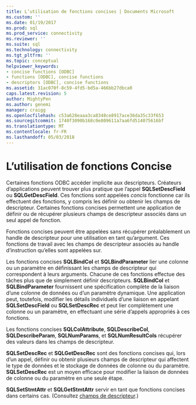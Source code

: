 ```yaml
---
title: L’utilisation de fonctions concises | Documents Microsoft
ms.custom: ''
ms.date: 01/19/2017
ms.prod: sql
ms.prod_service: connectivity
ms.reviewer: ''
ms.suite: sql
ms.technology: connectivity
ms.tgt_pltfrm: ''
ms.topic: conceptual
helpviewer_keywords:
- concise functions [ODBC]
- functions [ODBC], concise functions
- descriptors [ODBC], concise functions
ms.assetid: 31ac070f-8c59-4fd5-bd5a-466bb27dbca0
caps.latest.revision: 5
author: MightyPen
ms.author: genemi
manager: craigg
ms.openlocfilehash: c53a628eaaa3ca8348ce8917ace36da35c33f653
ms.sourcegitcommit: 1740f3090b168c0e809611a7aa6fd514075616bf
ms.translationtype: MT
ms.contentlocale: fr-FR
ms.lasthandoff: 05/03/2018
---
```

# <a name="using-concise-functions"></a>L’utilisation de fonctions Concise
Certaines fonctions ODBC accéder implicite aux descripteurs. Créateurs d’applications peuvent trouver plus pratique que l’appel **SQLSetDescField** ou **SQLGetDescField**. Ces fonctions sont appelées *concis* fonctionne car ils effectuent des fonctions, y compris les définir ou obtenir les champs de descripteur. Certaines fonctions concises permettent une application de définir ou de récupérer plusieurs champs de descripteur associés dans un seul appel de fonction.  
  
 Fonctions concises peuvent être appelées sans récupérer préalablement un handle de descripteur pour une utilisation en tant qu’argument. Ces fonctions de travail avec les champs de descripteur associés au handle d’instruction qu’elles sont appelées sur.  
  
 Les fonctions concises **SQLBindCol** et **SQLBindParameter** lier une colonne ou un paramètre en définissant les champs de descripteur qui correspondent à leurs arguments. Chacune de ces fonctions effectue des tâches plus que de simplement définir descripteurs. **SQLBindCol** et **SQLBindParameter** fournissent une spécification complète de la liaison d’une colonne de données ou d’un paramètre dynamique. Une application peut, toutefois, modifier les détails individuels d’une liaison en appelant **SQLSetDescField** ou **SQLSetDescRec** et peut lier complètement une colonne ou un paramètre, en effectuant une série d’appels appropriés à ces fonctions.  
  
 Les fonctions concises **SQLColAttribute**, **SQLDescribeCol**, **SQLDescribeParam**, **SQLNumParams**, et **SQLNumResultCols** récupérer des valeurs dans les champs de descripteur.  
  
 **SQLSetDescRec** et **SQLGetDescRec** sont des fonctions concises qui, lors d’un appel, définir ou obtenir plusieurs champs de descripteur qui affectent le type de données et le stockage de données de colonne ou du paramètre. **SQLSetDescRec** est un moyen efficace pour modifier la liaison de données de colonne ou du paramètre en une seule étape.  
  
 **SQLSetStmtAttr** et **SQLGetStmtAttr** servir en tant que fonctions concises dans certains cas. (Consultez [champs de descripteur](../../../odbc/reference/develop-app/descriptor-fields.md).)
